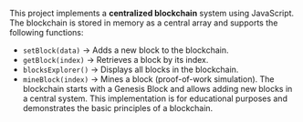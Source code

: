 This project implements a **centralized blockchain** system using JavaScript. 
The blockchain is stored in memory as a central array and supports the following functions:
- `setBlock(data)` → Adds a new block to the blockchain.
- `getBlock(index)` → Retrieves a block by its index.
- `blocksExplorer()` → Displays all blocks in the blockchain.
- `mineBlock(index)` → Mines a block (proof-of-work simulation).
The blockchain starts with a Genesis Block and allows adding new blocks in a central system. 
This implementation is for educational purposes and demonstrates the basic principles of a blockchain.
